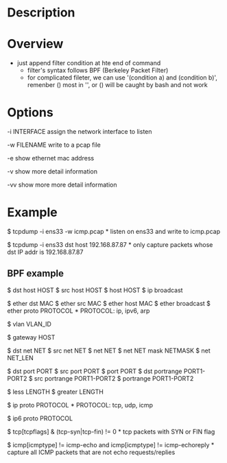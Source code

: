 # Description

# Overview
* just append filter condition at hte end of command
    * filter's syntax follows BPF (Berkeley Packet Filter)
    * for complicated fileter, we can use '(condition a) and (condition b)', remenber () most in '', or () will be caught by bash and not work

# Options
-i INTERFACE
    assign the network interface to listen

-w FILENAME
    write to a pcap file

-e
    show ethernet mac address

-v
    show more detail information

-vv
    show more more detail information

# Example
$ tcpdump -i ens33 -w icmp.pcap
    * listen on ens33 and write to icmp.pcap

$ tcpdump -i ens33 dst host 192.168.87.87
    * only capture packets whose dst IP addr is 192.168.87.87

## BPF example
$ dst host HOST
$ src host HOST
$ host HOST
$ ip broadcast

$ ether dst MAC
$ ether src MAC
$ ether host MAC
$ ether broadcast
$ ether proto PROTOCOL
    * PROTOCOL: ip, ipv6, arp

$ vlan VLAN_ID


$ gateway HOST

$ dst net NET
$ src net NET
$ net NET
$ net NET mask NETMASK
$ net NET_LEN

$ dst port PORT
$ src port PORT
$ port PORT
$ dst portrange PORT1-PORT2
$ src portrange PORT1-PORT2
$ portrange PORT1-PORT2

$ less LENGTH
$ greater LENGTH

$ ip proto PROTOCOL
    * PROTOCOL: tcp, udp, icmp

$ ip6 proto PROTOCOL

$ tcp[tcpflags] & (tcp-syn|tcp-fin) != 0
    * tcp packets with SYN or FIN flag

$ icmp[icmptype] != icmp-echo and icmp[icmptype] != icmp-echoreply
    * capture all ICMP packets that are not echo requests/replies
